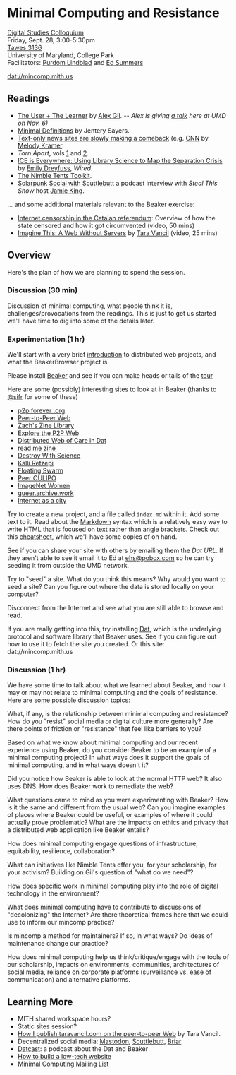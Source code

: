 # Minimal Computing and Resistance

[Digital Studies Colloquium](https://dsah.umd.edu/colloquium/)  
Friday, Sept. 28, 3:00-5:30pm  
[Tawes 3136]  
University of Maryland, College Park  
Facilitators: [Purdom Lindblad] and [Ed Summers]  

[dat://mincomp.mith.us](dat://mincomp.mith.us)

## Readings

* [The User + The Learner](https://go-dh.github.io/mincomp/thoughts/2015/05/21/user-vs-learner/) by [Alex Gil](https://twitter.com/elotroalex?ref_src=twsrc%5Egoogle%7Ctwcamp%5Eserp%7Ctwgr%5Eauthor). *-- Alex is giving [a talk](https://mith.umd.edu/dialogues/dd-fall-2018-alex-gil/) here at UMD on Nov. 6)*
* [Minimal Definitions](https://go-dh.github.io/mincomp/thoughts/2016/10/02/minimal-definitions/) by Jentery Sayers.
* [Text-only news sites are slowly making a comeback](https://www.poynter.org/news/text-only-news-sites-are-slowly-making-comeback-heres-why) (e.g. [CNN](https://lite.cnn.io/en) by [Melody Kramer](https://twitter.com/mkramer).
* *Torn Apart*, vols [1](https://xpmethod.plaintext.in/torn-apart/volume/1/) and [2](https://xpmethod.plaintext.in/torn-apart/volume/2/).
* [ICE is Everywhere: Using Library Science to Map the Separation Crisis](https://www.wired.com/story/ice-is-everywhere-using-library-science-to-map-child-separation/) by [Emily Dreyfuss](https://twitter.com/EmilyDreyfuss), *Wired*.
* [The Nimble Tents Toolkit](https://nimbletents.github.io).
* [Solarpunk Social with Scuttlebutt](https://stealthisshow.com/s04e04/) a podcast interview with *Steal This Show* host [Jamie King](https://twitter.com/jamie_jk).

... and some additional materials relevant to the Beaker exercise:

* [Internet censorship in the Catalan referendum](https://media.ccc.de/v/34c3-9028-internet_censorship_in_the_catalan_referendum):  Overview of how the state censored and how it got circumvented (video, 50 mins)
* [Imagine This: A Web Without Servers](https://www.youtube.com/watch?v=rJ_WvfF3FN8) by [Tara Vancil](https://twitter.com/taravancil) (video, 25 mins)

## Overview

Here's the plan of how we are planning to spend the session.

### Discussion (30 min)

Discussion of minimal computing, what people think it is, challenges/provocations from the readings. This is just to get us started we'll have time to dig into some of the details later.

### Experimentation (1 hr)

We'll start with a very brief [introduction](slides/) to distributed web projects, and what the BeakerBrowser project is.

Please install [Beaker](https://beakerbrowser.com/) and see if you can make heads or tails of the [tour](dat://beakerbrowser.com/docs/tour)

Here are some (possibly) interesting sites to look at in Beaker (thanks to [\@sifr](https://anticapitalist.party/@sifr/100796107622467085) for some of these)

* [p2p forever .org](http://p2pforever.org/)
* [Peer-to-Peer Web](dat://peer-to-peer-web.com/)
* [Zach's Zine Library](dat://658f4a43e654ade069b0e14dd8222dfd6ec786470a2edd2df5ceddd38ac69541/)
* [Explore the P2P Web](dat://taravancil.com/explore-the-p2p-web.md)
* [Distributed Web of Care in Dat](dat://distributedweb.care/)
* [read me zine](dat://d0222b1bcf7833e0708aa65ba8376aadba3f13e3025a113b10f755342b4c14d1/)
* [Destroy With Science](dat://filez.destroywithscience.com/)
* [Kalli Retzepi]( dat://99f4b9ee7f6e23089eb05242d3b180b5eda25e3ef26d2160920191f59af1b205/)
* [Floating Swarm](dat://31f852450f22d5b485eac4eb892df0cd148aa7b997894d2f82a53a231ff02faa/)
* [Peer OULIPO](dat://7bb129e7889594e5ec349feffa0e3156a0b77e923d6bf20550842af230ce5923/)
* [ImageNet Women](dat://089fd0ccb9effab689173b94f5d43c95e122494dbfb0794334c0b135a9ab1b0e/)
* [queer.archive.work](dat://queer.hashbase.io/)
* [Internet as a city](dat://internetasacity.hashbase.io)

Try to create a new project, and a file called `index.md` within it. Add some text to it.  Read about the [Markdown](https://daringfireball.net/projects/markdown/syntax) syntax which is a relatively easy way to write HTML that is focused on text rather than angle brackets.  Check out this [cheatsheet](http://packetlife.net/media/library/16/Markdown.pdf), which we'll have some copies of on hand.

See if you can share your site with others by emailing them the *Dat URL*. If they aren't able to see it email it to Ed at [ehs@pobox.com](mailto:ehs@pobox.com) so he can try seeding it from outside the UMD network.

Try to "seed" a site. What do you think this means? Why would you want to seed a site? Can you figure out where the data is stored locally on your computer?

Disconnect from the Internet and see what you are still able to browse and read.

If you are really getting into this, try installing [Dat], which is the underlying protocol and software library that Beaker uses. See if you can figure out how to use it to fetch the site you created. Or this site: dat://mincomp.mith.us

### Discussion (1 hr)

We have some time to talk about what we learned about Beaker, and how it may or may not relate to minimal computing and the goals of resistance. Here are some possible discussion topics:

What, if any, is the relationship between minimal computing and resistance? How do you "resist" social media or digital culture more generally? Are there points of friction or "resistance" that feel like barriers to you?

Based on what we know about minimal computing and our recent experience using Beaker, do you consider Beaker to be an example of a minimal computing project? In what ways does it support the goals of minimal computing, and in what ways doesn't it?

Did you notice how Beaker is able to look at the normal HTTP web? It also uses DNS. How does Beaker work to remediate the web?

What questions came to mind as you were experimenting with Beaker? How is it the same and different from the usual web? Can you imagine examples of places where Beaker could be useful, or examples of where it could actually prove problematic? What are the impacts on ethics and privacy that a distributed web application like Beaker entails?

How does minimal computing engage questions of infrastructure, equitability, resilience, collaboration?

What can initiatives like Nimble Tents offer you, for your scholarship, for your activism? Building on Gil's question of "what do we need"?

How does specific work in minimal computing play into the role of digital technology in the environment?

What does minimal computing have to contribute to discussions of "decolonizing" the Internet? Are there theoretical frames here that we could use to inform our mincomp practice?

Is mincomp a method for maintainers? If so, in what ways? Do ideas of maintenance change our practice?

How does minimal computing help us think/critique/engage with the tools of our scholarship, impacts on environments, communities, architectures of social media, reliance on corporate platforms (surveillance vs. ease of communication) and alternative platforms.

## Learning More

* MITH shared workspace hours?
* Static sites session?
* [How I publish taravancil.com on the peer-to-peer Web](https://taravancil.com/blog/how-i-publish-taravancil-com/) by Tara Vancil.
* Decentralized social media: [Mastodon], [Scuttlebutt], [Briar]
* [Datcast]: a podcast about the Dat and Beaker
* [How to build a low-tech website](https://solar.lowtechmagazine.com/2018/09/how-to-build-a-lowtech-website/)
* [Minimal Computing Mailing List](http://go-dh.github.io/mincomp/join/)

[Purdom Lindblad]: https://mith.umd.edu/people/person/purdom-lindblad/
[Ed Summers]: https://mith.umd.edu/people/person/ed-summers/
[Tawes 3136]: https://goo.gl/maps/3v5c28paZNB2
[Dat]: https://datproject.org/
[Mastodon]: https://carlchenet.com/the-importance-of-choosing-the-correct-mastodon-instance/
[Scuttlebutt]: https://www.scuttlebutt.nz/
[Briar]: https://briarproject.org/index.html
[Datcast]: https://dat-cast.hashbase.io/
